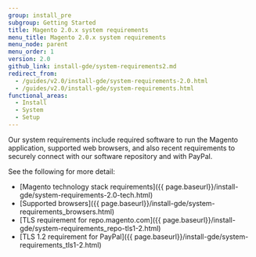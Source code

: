 ```yaml
---
group: install_pre
subgroup: Getting Started
title: Magento 2.0.x system requirements
menu_title: Magento 2.0.x system requirements
menu_node: parent
menu_order: 1
version: 2.0
github_link: install-gde/system-requirements2.md
redirect_from:
  - /guides/v2.0/install-gde/system-requirements-2.0.html
  - /guides/v2.0/install-gde/system-requirements.html
functional_areas:
  - Install
  - System
  - Setup
---
```


Our system requirements include required software to run the Magento application, supported web browsers, and also recent requirements to securely connect with our software repository and with PayPal.

See the following for more detail:

*	[Magento technology stack requirements]({{ page.baseurl}}/install-gde/system-requirements-2.0-tech.html)
*	[Supported browsers]({{ page.baseurl}}/install-gde/system-requirements_browsers.html)
*	[TLS requirement for repo.magento.com]({{ page.baseurl}}/install-gde/system-requirements_repo-tls1-2.html)
*	[TLS 1.2 requirement for PayPal]({{ page.baseurl}}/install-gde/system-requirements_tls1-2.html)
